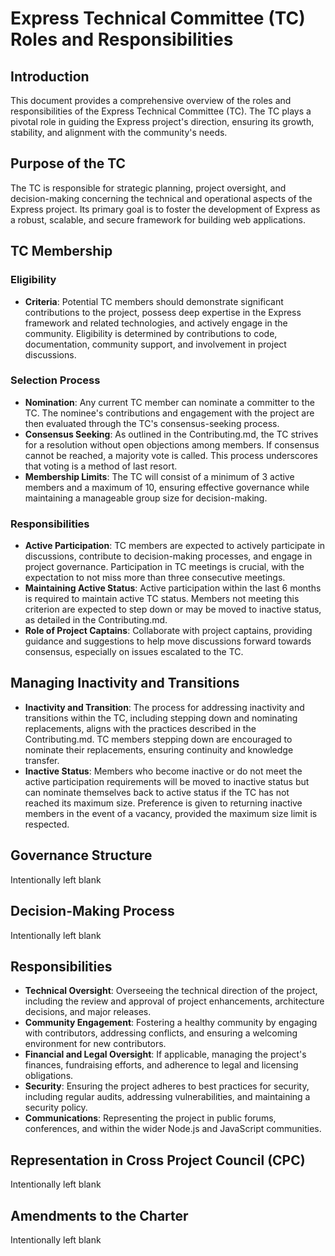 # Express Technical Committee (TC) Roles and Responsibilities

## Introduction

This document provides a comprehensive overview of the roles and responsibilities of the Express Technical Committee (TC). The TC plays a pivotal role in guiding the Express project's direction, ensuring its growth, stability, and alignment with the community's needs.

## Purpose of the TC

The TC is responsible for strategic planning, project oversight, and decision-making concerning the technical and operational aspects of the Express project. Its primary goal is to foster the development of Express as a robust, scalable, and secure framework for building web applications.

## TC Membership

### Eligibility

- **Criteria**: Potential TC members should demonstrate significant contributions to the project, possess deep expertise in the Express framework and related technologies, and actively engage in the community. Eligibility is determined by contributions to code, documentation, community support, and involvement in project discussions.

### Selection Process

- **Nomination**: Any current TC member can nominate a committer to the TC. The nominee's contributions and engagement with the project are then evaluated through the TC's consensus-seeking process.
- **Consensus Seeking**: As outlined in the Contributing.md, the TC strives for a resolution without open objections among members. If consensus cannot be reached, a majority vote is called. This process underscores that voting is a method of last resort.
- **Membership Limits**: The TC will consist of a minimum of 3 active members and a maximum of 10, ensuring effective governance while maintaining a manageable group size for decision-making.

### Responsibilities

- **Active Participation**: TC members are expected to actively participate in discussions, contribute to decision-making processes, and engage in project governance. Participation in TC meetings is crucial, with the expectation to not miss more than three consecutive meetings.
- **Maintaining Active Status**: Active participation within the last 6 months is required to maintain active TC status. Members not meeting this criterion are expected to step down or may be moved to inactive status, as detailed in the Contributing.md.
- **Role of Project Captains**: Collaborate with project captains, providing guidance and suggestions to help move discussions forward towards consensus, especially on issues escalated to the TC.

## Managing Inactivity and Transitions

- **Inactivity and Transition**: The process for addressing inactivity and transitions within the TC, including stepping down and nominating replacements, aligns with the practices described in the Contributing.md. TC members stepping down are encouraged to nominate their replacements, ensuring continuity and knowledge transfer.
- **Inactive Status**: Members who become inactive or do not meet the active participation requirements will be moved to inactive status but can nominate themselves back to active status if the TC has not reached its maximum size. Preference is given to returning inactive members in the event of a vacancy, provided the maximum size limit is respected.

## Governance Structure

Intentionally left blank

## Decision-Making Process

Intentionally left blank

## Responsibilities

- **Technical Oversight**: Overseeing the technical direction of the project, including the review and approval of project enhancements, architecture decisions, and major releases.
- **Community Engagement**: Fostering a healthy community by engaging with contributors, addressing conflicts, and ensuring a welcoming environment for new contributors.
- **Financial and Legal Oversight**: If applicable, managing the project's finances, fundraising efforts, and adherence to legal and licensing obligations.
- **Security**: Ensuring the project adheres to best practices for security, including regular audits, addressing vulnerabilities, and maintaining a security policy.
- **Communications**: Representing the project in public forums, conferences, and within the wider Node.js and JavaScript communities.

## Representation in Cross Project Council (CPC)

Intentionally left blank

## Amendments to the Charter

Intentionally left blank

